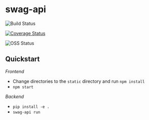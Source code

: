 # swag-api

![Build Status](https://travis-ci.org/Netflix-Skunkworks/swag-api.svg?branch=master)

[![Coverage Status](https://coveralls.io/repos/github/Netflix-Skunkworks/swag-api/badge.svg?branch=master)](https://coveralls.io/github/Netflix-Skunkworks/swag-api?branch=master)

![OSS Status](https://img.shields.io/badge/NetflixOSS-active-brightgreen.svg)

## Quickstart

*Frontend*

* Change directories to the `static` directory and run `npm install`
* `npm start`

*Backend*

* `pip install -e .`
* `swag-api run`